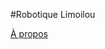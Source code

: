 #Robotique Limoilou

[À propos](https://www.cegeplimoilou.ca/etudiants/vie-etudiante/activites/robotique/)
